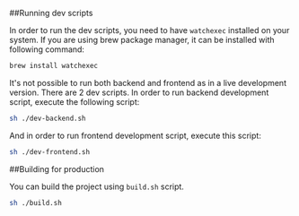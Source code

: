##Running dev scripts

In order to run the dev scripts, you need to have `watchexec` installed on your system.
If you are using brew package manager, it can be installed with following command:

```zsh
brew install watchexec
```

It's not possible to run both backend and frontend as in a live development version. There are 2 dev scripts.
In order to run backend development script, execute the following script:

```zsh
sh ./dev-backend.sh
```

And in order to run frontend development script, execute this script:

```zsh
sh ./dev-frontend.sh
```

##Building for production

You can build the project using `build.sh` script.

```zsh
sh ./build.sh
```
